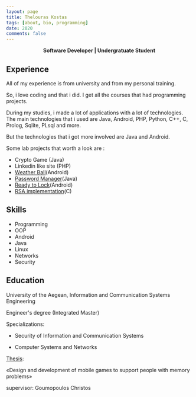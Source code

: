 ```yaml
---
layout: page
title: Thelouras Kostas
tags: [about, bio, programming]
date: 2020
comments: false
---
```

    
<center><a><b>Software Developer | Undergratuate Student </b></a> </center>

## Experience

All of my experience is from university and from my personal training.

So, i love coding and that i did. I get all the  courses that had programming projects.

During my studies, i made a lot of applications with a lot of technologies. The main technologies that i used are Java, Android, PHP, Python, C++, C, Prolog, Sqlite, PLsql and more.

But the technologies that i got more involved are Java and Android.

Some lab projects that worth a look are :

- Crypto Game (Java)
- Linkedin like site (PHP)
- [Weather Ball](http://thelouras.gr/weather-ball/)(Android)
- [Password Manager](https://github.com/Thelouras58/PasswordManager)(Java)
- [Ready to Lock](https://github.com/Thelouras58/ReadyToLock)(Android)
- [RSA implementation](https://gist.github.com/Thelouras58/a3b04a3df0d167743084ff94442f52d8)(C)

## Skills

* Programming
* OOP
* Android
* Java
* Linux
* Networks
* Security

## Education

University of the Aegean, Information and Communication Systems Engineering

Engineer's degree (Integrated Master)

Specializations:

- Security of Information and Communication Systems

- Computer Systems and Networks

[Thesis](http://thelouras.gr/diploma-thesis/):

«Design and development of mobile games to support people with memory problems»

supervisor: Goumopoulos Christos





